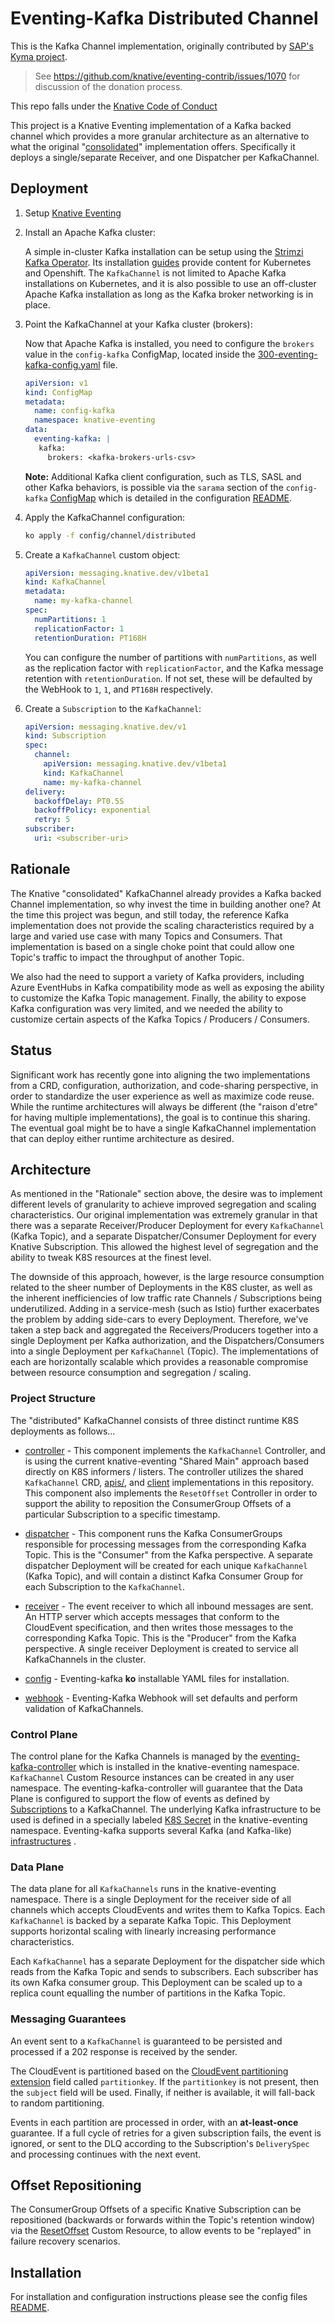# Eventing-Kafka Distributed Channel

This is the Kafka Channel implementation, originally contributed by
[SAP's Kyma project](https://github.com/kyma-project).

> See <https://github.com/knative/eventing-contrib/issues/1070> for discussion
> of the donation process.

This repo falls under the
[Knative Code of Conduct](https://github.com/knative/community/blob/master/CODE-OF-CONDUCT.md)

This project is a Knative Eventing implementation of a Kafka backed channel
which provides a more granular architecture as an alternative to what the
original "[consolidated](../consolidated)" implementation offers. Specifically
it deploys a single/separate Receiver, and one Dispatcher per KafkaChannel.

## Deployment

1. Setup
   [Knative Eventing](https://knative.dev/docs/admin/install/eventing/install-eventing-with-yaml/)


2. Install an Apache Kafka cluster:

   A simple in-cluster Kafka installation can be setup using the
   [Strimzi Kafka Operator](http://strimzi.io). Its installation
   [guides](http://strimzi.io/quickstarts/) provide content for Kubernetes and
   Openshift. The `KafkaChannel` is not limited to Apache Kafka installations on
   Kubernetes, and it is also possible to use an off-cluster Apache Kafka
   installation as long as the Kafka broker networking is in place.


3. Point the KafkaChannel at your Kafka cluster (brokers):

   Now that Apache Kafka is installed, you need to configure the
   `brokers` value in the `config-kafka` ConfigMap, located inside the
   [300-eventing-kafka-config.yaml](../../../config/channel/distributed/300-eventing-kafka-configmap.yaml)
   file.

   ```yaml
   apiVersion: v1
   kind: ConfigMap
   metadata:
     name: config-kafka
     namespace: knative-eventing
   data:
     eventing-kafka: |
      kafka:
        brokers: <kafka-brokers-urls-csv>
   ```

   **Note:** Additional Kafka client configuration, such as TLS, SASL and other
   Kafka behaviors, is possible via the `sarama` section of
   the `config-kafka` [ConfigMap](../../../config/channel/distributed/300-eventing-kafka-configmap.yaml)
   which is detailed in the
   configuration [README](../../../config/channel/distributed/README.md).


4. Apply the KafkaChannel configuration:

   ```sh
   ko apply -f config/channel/distributed
   ```

5. Create a `KafkaChannel` custom object:

   ```yaml
   apiVersion: messaging.knative.dev/v1beta1
   kind: KafkaChannel
   metadata:
     name: my-kafka-channel
   spec:
     numPartitions: 1
     replicationFactor: 1
     retentionDuration: PT168H
   ```

   You can configure the number of partitions with `numPartitions`, as well as
   the replication factor with `replicationFactor`, and the Kafka message
   retention with `retentionDuration`. If not set, these will be defaulted by
   the WebHook to `1`, `1`, and `PT168H` respectively.


6. Create a `Subscription` to the `KafkaChannel`:

   ```yaml
   apiVersion: messaging.knative.dev/v1
   kind: Subscription
   spec:
     channel:
       apiVersion: messaging.knative.dev/v1beta1
       kind: KafkaChannel
       name: my-kafka-channel
   delivery:
     backoffDelay: PT0.5S
     backoffPolicy: exponential
     retry: 5
   subscriber:
     uri: <subscriber-uri>
   ```

## Rationale

The Knative "consolidated" KafkaChannel already provides a Kafka backed Channel
implementation, so why invest the time in building another one? At the time this
project was begun, and still today, the reference Kafka implementation does not
provide the scaling characteristics required by a large and varied use case with
many Topics and Consumers. That implementation is based on a single choke point
that could allow one Topic's traffic to impact the throughput of another Topic.

We also had the need to support a variety of Kafka providers, including Azure
EventHubs in Kafka compatibility mode as well as exposing the ability to
customize the Kafka Topic management. Finally, the ability to expose Kafka
configuration was very limited, and we needed the ability to customize certain
aspects of the Kafka Topics / Producers / Consumers.

## Status

Significant work has recently gone into aligning the two implementations from a
CRD, configuration, authorization, and code-sharing perspective, in order to
standardize the user experience as well as maximize code reuse. While the
runtime architectures will always be different
(the "raison d'etre" for having multiple implementations), the goal is to
continue this sharing. The eventual goal might be to have a single KafkaChannel
implementation that can deploy either runtime architecture as desired.

## Architecture

As mentioned in the "Rationale" section above, the desire was to implement
different levels of granularity to achieve improved segregation and scaling
characteristics. Our original implementation was extremely granular in that
there was a separate Receiver/Producer Deployment for every `KafkaChannel`
(Kafka Topic), and a separate Dispatcher/Consumer Deployment for every Knative
Subscription. This allowed the highest level of segregation and the ability to
tweak K8S resources at the finest level.

The downside of this approach, however, is the large resource consumption
related to the sheer number of Deployments in the K8S cluster, as well as the
inherent inefficiencies of low traffic rate Channels / Subscriptions being
underutilized. Adding in a service-mesh (such as Istio) further exacerbates the
problem by adding side-cars to every Deployment. Therefore, we've taken a step
back and aggregated the Receivers/Producers together into a single Deployment
per Kafka authorization, and the Dispatchers/Consumers into a single Deployment
per
`KafkaChannel` (Topic). The implementations of each are horizontally scalable
which provides a reasonable compromise between resource consumption and
segregation / scaling.

### Project Structure

The "distributed" KafkaChannel consists of three distinct runtime K8S
deployments as follows...

- [controller](controller/README.md) - This component implements the
  `KafkaChannel` Controller, and is using the current knative-eventing "Shared
  Main" approach based directly on K8S informers / listers. The controller
  utilizes the shared `KafkaChannel` CRD, [apis/](../../../pkg/apis), and
  [client](../../../pkg/client) implementations in this repository. This
  component also implements the `ResetOffset` Controller in order to support the
  ability to reposition the ConsumerGroup Offsets of a particular Subscription
  to a specific timestamp.

- [dispatcher](dispatcher/README.md) - This component runs the Kafka
  ConsumerGroups responsible for processing messages from the corresponding
  Kafka Topic. This is the "Consumer" from the Kafka perspective. A separate
  dispatcher Deployment will be created for each unique `KafkaChannel` (Kafka
  Topic), and will contain a distinct Kafka Consumer Group for each Subscription
  to the `KafkaChannel`.

- [receiver](receiver/README.md) - The event receiver to which all inbound
  messages are sent. An HTTP server which accepts messages that conform to the
  CloudEvent specification, and then writes those messages to the corresponding
  Kafka Topic. This is the "Producer" from the Kafka perspective. A single
  receiver Deployment is created to service all KafkaChannels in the cluster.

- [config](../../../config/channel/distributed/README.md) - Eventing-kafka
  **ko** installable YAML files for installation.

- [webhook](../../../cmd/webhook) - Eventing-Kafka Webhook will set defaults and
  perform validation of KafkaChannels.

### Control Plane

The control plane for the Kafka Channels is managed by the
[eventing-kafka-controller](controller/README.md) which is installed in the
knative-eventing namespace. `KafkaChannel` Custom Resource instances can be
created in any user namespace. The eventing-kafka-controller will guarantee that
the Data Plane is configured to support the flow of events as defined by
[Subscriptions](https://knative.dev/docs/reference/eventing/#messaging.knative.dev/v1alpha1.Subscription)
to a KafkaChannel. The underlying Kafka infrastructure to be used is defined in
a specially labeled
[K8S Secret](../../../config/channel/distributed/README.md#Credentials) in the
knative-eventing namespace. Eventing-kafka supports several Kafka (and
Kafka-like)
[infrastructures](../../../config/channel/distributed/README.md#Kafka%20Providers)
.

### Data Plane

The data plane for all `KafkaChannels` runs in the knative-eventing namespace.
There is a single Deployment for the receiver side of all channels which accepts
CloudEvents and writes them to Kafka Topics. Each `KafkaChannel` is backed by a
separate Kafka Topic. This Deployment supports horizontal scaling with linearly
increasing performance characteristics.

Each `KafkaChannel` has a separate Deployment for the dispatcher side which
reads from the Kafka Topic and sends to subscribers. Each subscriber has its own
Kafka consumer group. This Deployment can be scaled up to a replica count
equalling the number of partitions in the Kafka Topic.

### Messaging Guarantees

An event sent to a `KafkaChannel` is guaranteed to be persisted and processed if
a 202 response is received by the sender.

The CloudEvent is partitioned based on the
[CloudEvent partitioning extension](https://github.com/cloudevents/spec/blob/master/extensions/partitioning.md)
field called `partitionkey`. If the `partitionkey` is not present, then the
`subject` field will be used. Finally, if neither is available, it will
fall-back to random partitioning.

Events in each partition are processed in order, with an **at-least-once**
guarantee. If a full cycle of retries for a given subscription fails, the event
is ignored, or sent to the DLQ according to the Subscription's `DeliverySpec`
and processing continues with the next event.

## Offset Repositioning

The ConsumerGroup Offsets of a specific Knative Subscription can be
repositioned (backwards or forwards within the Topic's retention window) via the
[ResetOffset](../../../config/command/resetoffset/README.md) Custom Resource, to
allow events to be "replayed" in failure recovery scenarios.

## Installation

For installation and configuration instructions please see the config files
[README](../../../config/channel/distributed/README.md).
